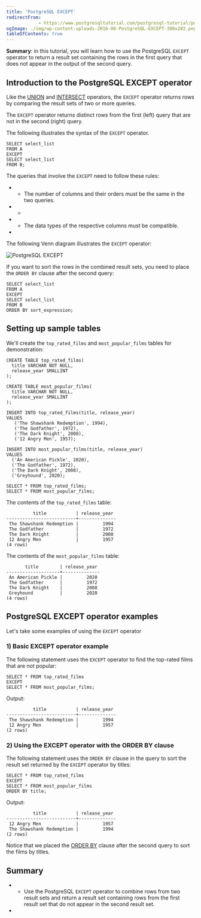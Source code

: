```yaml
---
title: 'PostgreSQL EXCEPT'
redirectFrom: 
            - https://www.postgresqltutorial.com/postgresql-tutorial/postgresql-except/
ogImage: ./img/wp-content-uploads-2016-06-PostgreSQL-EXCEPT-300x202.png
tableOfContents: true
---
```


**Summary**: in this tutorial, you will learn how to use the PostgreSQL `EXCEPT` operator to return a result set containing the rows in the first query that does not appear in the output of the second query.



## Introduction to the PostgreSQL EXCEPT operator



Like the [UNION](https://www.postgresqltutorial.com/postgresql-tutorial/postgresql-union/) and [INTERSECT](https://www.postgresqltutorial.com/postgresql-tutorial/postgresql-intersect/) operators, the `EXCEPT` operator returns rows by comparing the result sets of two or more queries.



The `EXCEPT` operator returns distinct rows from the first (left) query that are not in the second (right) query.



The following illustrates the syntax of the `EXCEPT` operator.



```
SELECT select_list
FROM A
EXCEPT
SELECT select_list
FROM B;
```



The queries that involve the `EXCEPT` need to follow these rules:



- - The number of columns and their orders must be the same in the two queries.
- -
- - The data types of the respective columns must be compatible.
- 


The following Venn diagram illustrates the `EXCEPT` operator:



![PostgreSQL EXCEPT](./img/wp-content-uploads-2016-06-PostgreSQL-EXCEPT-300x202.png)



If you want to sort the rows in the combined result sets, you need to place the `ORDER BY` clause after the second query:



```
SELECT select_list
FROM A
EXCEPT
SELECT select_list
FROM B
ORDER BY sort_expression;
```



## Setting up sample tables



We'll create the `top_rated_films` and `most_popular_films` tables for demonstration:



```
CREATE TABLE top_rated_films(
  title VARCHAR NOT NULL,
  release_year SMALLINT
);

CREATE TABLE most_popular_films(
  title VARCHAR NOT NULL,
  release_year SMALLINT
);

INSERT INTO top_rated_films(title, release_year)
VALUES
   ('The Shawshank Redemption', 1994),
   ('The Godfather', 1972),
   ('The Dark Knight', 2008),
   ('12 Angry Men', 1957);

INSERT INTO most_popular_films(title, release_year)
VALUES
  ('An American Pickle', 2020),
  ('The Godfather', 1972),
  ('The Dark Knight', 2008),
  ('Greyhound', 2020);

SELECT * FROM top_rated_films;
SELECT * FROM most_popular_films;
```



The contents of the `top_rated_films` table:



```
          title           | release_year
--------------------------+--------------
 The Shawshank Redemption |         1994
 The Godfather            |         1972
 The Dark Knight          |         2008
 12 Angry Men             |         1957
(4 rows)
```



The contents of the `most_popular_films` table:



```
       title        | release_year
--------------------+--------------
 An American Pickle |         2020
 The Godfather      |         1972
 The Dark Knight    |         2008
 Greyhound          |         2020
(4 rows)
```



## PostgreSQL EXCEPT operator examples



Let's take some examples of using the `EXCEPT` operator



### 1) Basic EXCEPT operator example



The following statement uses the `EXCEPT` operator to find the top-rated films that are not popular:



```
SELECT * FROM top_rated_films
EXCEPT
SELECT * FROM most_popular_films;
```



Output:



```
          title           | release_year
--------------------------+--------------
 The Shawshank Redemption |         1994
 12 Angry Men             |         1957
(2 rows)
```



### 2) Using the EXCEPT operator with the ORDER BY clause



The following statement uses the `ORDER BY` clause in the query to sort the result set returned by the `EXCEPT` operator by titles:



```
SELECT * FROM top_rated_films
EXCEPT
SELECT * FROM most_popular_films
ORDER BY title;
```



Output:



```
          title           | release_year
--------------------------+--------------
 12 Angry Men             |         1957
 The Shawshank Redemption |         1994
(2 rows)
```



Notice that we placed the [ORDER BY](https://www.postgresqltutorial.com/postgresql-tutorial/postgresql-order-by/) clause after the second query to sort the films by titles.



## Summary



- - Use the PostgreSQL `EXCEPT` operator to combine rows from two result sets and return a result set containing rows from the first result set that do not appear in the second result set.
- 
